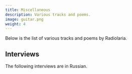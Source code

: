 ```yaml
---
title: Miscellaneous
description: Various tracks and poems.
image: guitar.png
weight: 4
---
```


Below is the list of various tracks and poems by Radiolaria.

<!-- TODO -->

## Interviews

The following interviews are in Russian.

<!-- TODO -->
